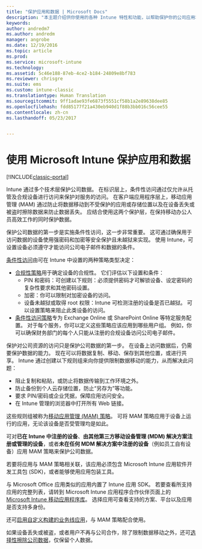 ```yaml
---
title: "保护应用和数据 | Microsoft Docs"
description: "本主题介绍供你使用的各种 Intune 特性和功能，以帮助保护你的公司应用和数据。"
keywords: 
author: andredm7
ms.author: andredm
manager: angrobe
ms.date: 12/19/2016
ms.topic: article
ms.prod: 
ms.service: microsoft-intune
ms.technology: 
ms.assetid: 5c46e188-87eb-4ce2-b184-24809e8bf783
ms.reviewer: chrisgre
ms.suite: ems
ms.custom: intune-classic
ms.translationtype: Human Translation
ms.sourcegitcommit: 9ff1adae93fe6873f5551cf58b1a2e89638dee85
ms.openlocfilehash: fdd85177f21a430eb940d1f88b3bb016c56cee55
ms.contentlocale: zh-cn
ms.lasthandoff: 05/23/2017


---
```


# <a name="protect-apps-and-data-with-microsoft-intune"></a>使用 Microsoft Intune 保护应用和数据

[!INCLUDE[classic-portal](../includes/classic-portal.md)]

Intune 通过多个技术层保护公司数据。 在标识层上，条件性访问通过仅允许从托管及合规设备进行访问来保护对服务的访问。 在客户端应用程序层上，移动应用管理 (MAM) 通过防止将数据移动到不受保护的应用或存储位置以及在设备丢失或被盗时擦除数据来防止数据丢失。 应结合使用这两个保护层，在保持移动办公人员高效工作的同时保护数据。

保护公司数据的第一步是实施条件性访问，这一步非常重要。 这可通过确保用于访问数据的设备使用强密码和加密等安全保护且未越狱来实现。 使用 Intune，可设置设备必须遵守才能访问公司电子邮件和数据的条件。

[条件性访问](restrict-access-to-email-and-o365-services-with-microsoft-intune.md)由可在 Intune 中设置的两种策略类型决定：
- [合规性策略](introduction-to-device-compliance-policies-in-microsoft-intune.md)用于确定设备的合规性。 它们评估以下设置和条件：
  - PIN 和密码：可创建以下规则：必须提供密码才可解锁设备、设定密码的复杂性要求和其他密码设置。
  - 加密：你可以限制对加密设备的访问。
  - 设备未越狱或取得 root 权限：Intune 可检测注册的设备是否已越狱。 可以设置策略来阻止此类设备的访问。
- [条件性访问策略](restrict-access-to-email-and-o365-services-with-microsoft-intune.md)专为 Exchange Online 或 SharePoint Online 等特定服务配置。 对于每个服务，你可以定义这些策略应该应用到哪些用户组。 例如，你可以确保财务部门的每个人只能从注册的合规设备访问公司电子邮件。

保护对公司资源的访问只是保护公司数据的第一步。 在设备上访问数据后，仍需要保护数据的能力。 现在可以将数据复制、移动、保存到其他位置，或进行共享。 Intune 通过创建以下规则组来向你提供限制数据移动的能力，从而解决此问题：
- 阻止复制和粘贴，或防止将数据传输到工作环境之外。
- 防止备份到个人云存储位置，防止“另存为”等功能。
- 要求 PIN/密码或企业凭据，保障应用访问安全。
- 在 Intune 管理的浏览器中打开所有 Web 链接。

这些规则组被称为[移动应用管理 (MAM) 策略](protect-app-data-using-mobile-app-management-policies-with-microsoft-intune.md)。 可将 MAM 策略应用于设备上运行的应用，无论该设备是否受管理均是如此。  

可对**已在 Intune 中注册的设备**、**由其他第三方移动设备管理 (MDM) 解决方案注册或管理的设备**，或者**未在任何 MDM 解决方案中注册的设备**（例如员工自有设备）应用 MAM 策略来保护公司数据。

若要将应用与 MAM 策略相关联，该应用必须包含 Microsoft Intune 应用软件开发工具包 (SDK)，或者能够使用应用包装工具。

与 Microsoft Office 应用类似的应用内置了 Intune 应用 SDK。 若要查看所支持应用的完整列表，请转到 Microsoft Intune 应用程序合作伙伴页面上的 [Microsoft Intune 移动应用程序库](https://www.microsoft.com/cloud-platform/microsoft-intune-apps)。 选择应用可查看支持的方案、平台以及应用是否支持多身份。

还可[启用自定义构建的业务线应用](decide-how-to-prepare-apps-for-mobile-application-management-with-microsoft-intune.md)，与 MAM 策略配合使用。

如果设备丢失或被盗，或者用户不再与公司合作，除了限制数据移动之外，还可[选择性擦除公司数据](wipe-managed-company-app-data-with-microsoft-intune.md)，仅保留个人数据。

